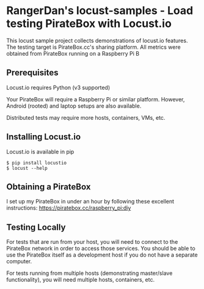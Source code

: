 # RangerDan's locust-samples - Load testing PirateBox with Locust.io

This locust sample project collects demonstrations of locust.io features.  The testing target is PirateBox.cc's sharing platform.  All metrics were obtained from PirateBox running on a Raspberry Pi B

## Prerequisites

Locust.io requires Python (v3 supported)

Your PirateBox will require a Raspberry Pi or similar platform.  However, Android (rooted) and laptop setups are also available.

Distributed tests may require more hosts, containers, VMs, etc.

## Installing Locust.io

Locust.io is available in pip

    $ pip install locustio
    $ locust --help

## Obtaining a PirateBox

I set up my PirateBox in under an hour by following these excellent instructions: https://piratebox.cc/raspberry_pi:diy

## Testing Locally

For tests that are run from your host, you will need to connect to the PirateBox network in order to access those services.  You should be able to use the PirateBox itself as a development host if you do not have a separate computer.

For tests running from multiple hosts (demonstrating master/slave functionality), you will need multiple hosts, containers, etc.

